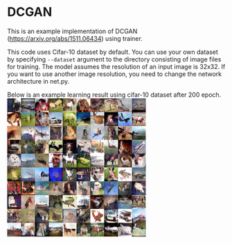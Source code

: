 # DCGAN

This is an example implementation of DCGAN (https://arxiv.org/abs/1511.06434) using trainer.

This code uses Cifar-10 dataset by default.
You can use your own dataset by specifying `--dataset` argument to the directory consisting of image files for training.
The model assumes the resolution of an input image is 32x32.
If you want to use another image resolution, you need to change the network architecture in net.py.

Below is an example learning result using cifar-10 dataset after 200 epoch.
![example result](https://raw.githubusercontent.com/chainer/chainer/master/examples/dcgan/example_image.png)

